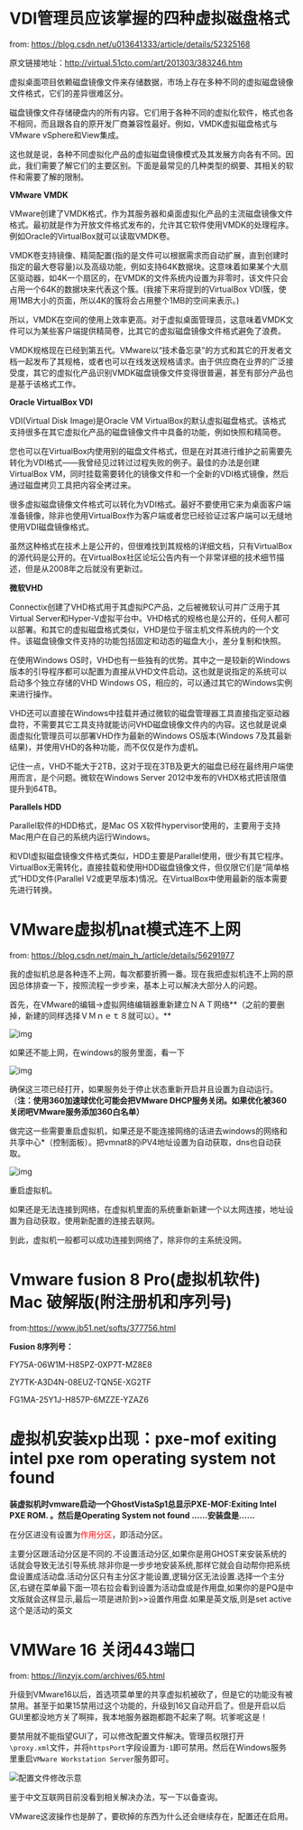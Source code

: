 # VDI管理员应该掌握的四种虚拟磁盘格式

from: https://blog.csdn.net/u013641333/article/details/52325168

原文链接地址：http://virtual.51cto.com/art/201303/383246.htm

虚拟桌面项目依赖磁盘镜像文件来存储数据，市场上存在多种不同的虚拟磁盘镜像文件格式，它们的差异很难区分。

磁盘镜像文件存储硬盘内的所有内容。它们用于各种不同的虚拟化软件，格式也各不相同，而且跟各自的原开发厂商兼容性最好。例如，VMDK虚拟磁盘格式与VMware vSphere和View集成。

这也就是说，各种不同虚拟化产品的虚拟磁盘镜像模式及其发展方向各有不同。因此，我们需要了解它们的主要区别。下面是最常见的几种类型的纲要、其相关的软件和需要了解的限制。

**VMware VMDK**

VMware创建了VMDK格式，作为其服务器和桌面虚拟化产品的主流磁盘镜像文件格式。最初就是作为开放文件格式发布的，允许其它软件使用VMDK的处理程序。例如Oracle的VirtualBox就可以读取VMDK卷。

VMDK卷支持镜像、精简配置(指的是文件可以根据需求而自动扩展，直到创建时指定的最大卷容量)以及高级功能，例如支持64K数据块。这意味着如果某个大扇区驱动器，如4K一个扇区的，在VMDK的文件系统内设置为非零时，该文件只会占用一个64K的数据块来代表这个簇。(我接下来将提到的VirtualBox VDI簇，使用1MB大小的页面，所以4K的簇将会占用整个1MB的空间来表示。)

所以，VMDK在空间的使用上效率更高。对于虚拟桌面管理员，这意味着VMDK文件可以为某些客户端提供精简卷，比其它的虚拟磁盘镜像文件格式避免了浪费。

VMDK规格现在已经到第五代。VMware以“技术备忘录”的方式和其它的开发者文档一起发布了其规格，或者也可以在线发送规格请求。由于供应商在业界的广泛接受度，其它的虚拟化产品识别VMDK磁盘镜像文件变得很普遍，甚至有部分产品也是基于该格式工作。

**Oracle VirtualBox VDI**

VDI(Virtual Disk Image)是Oracle VM VirtualBox的默认虚拟磁盘格式。该格式支持很多在其它虚拟化产品的磁盘镜像文件中具备的功能，例如快照和精简卷。

您也可以在VirtualBox内使用别的磁盘文件格式，但是在对其进行维护之前需要先转化为VDI格式——我曾经见过转过过程失败的例子。最佳的办法是创建VirtualBox VM，同时挂载需要转化的镜像文件和一个全新的VDI格式镜像，然后通过磁盘拷贝工具把内容全拷过来。

很多虚拟磁盘镜像文件格式可以转化为VDI格式。最好不要使用它来为桌面客户端准备镜像，除非也使用VirtualBox作为客户端或者您已经验证过客户端可以无缝地使用VDI磁盘镜像格式。

虽然这种格式在技术上是公开的，但很难找到其规格的详细文档，只有VirtualBox的源代码是公开的。在VirtualBox社区论坛公告内有一个非常详细的技术细节描述，但是从2008年之后就没有更新过。

**微软VHD**

Connectix创建了VHD格式用于其虚拟PC产品，之后被微软认可并广泛用于其Virtual Server和Hyper-V虚拟平台中。VHD格式的规格也是公开的，任何人都可以部署。和其它的虚拟磁盘格式类似，VHD是位于宿主机文件系统内的一个文件。该磁盘镜像文件支持的功能包括固定和动态的磁盘大小，差分复制和快照。

在使用Windows OS时，VHD也有一些独有的优势。其中之一是较新的Windows版本的引导程序都可以配置为直接从VHD文件启动。这也就是说指定的系统可以启动多个独立存储的VHD Windows OS，相应的，可以通过其它的Windows实例来进行操作。

VHD还可以直接在Windows中挂载并通过微软的磁盘管理器工具直接指定驱动器盘符，不需要其它工具支持就能访问VHD磁盘镜像文件内的内容。这也就是说桌面虚拟化管理员可以部署VHD作为最新的Windows OS版本(Windows 7及其最新结果)，并使用VHD的各种功能，而不仅仅是作为虚机。

记住一点，VHD不能大于2TB，这对于现在3TB及更大的磁盘已经在最终用户端使用而言，是个问题。微软在Windows Server 2012中发布的VHDX格式把该限值提升到64TB。

**Parallels HDD**

Parallel软件的HDD格式，是Mac OS X软件hypervisor使用的，主要用于支持Mac用户在自己的系统内运行Windows。

和VDI虚拟磁盘镜像文件格式类似，HDD主要是Parallel使用，很少有其它程序。VirtualBox无需转化，直接挂载和使用HDD磁盘镜像文件，但仅限它们是“简单格式”HDD文件(Parallel V2或更早版本)情况。在VirtualBox中使用最新的版本需要先进行转换。

# VMware虚拟机nat模式连不上网

from: https://blog.csdn.net/main_h_/article/details/56291977

我的虚拟机总是各种连不上网，每次都要折腾一番。现在我把虚拟机连不上网的原因总体排查一下，按照流程一步步来，基本上可以解决大部分人的问题。

首先，在VMware的编辑->虚拟网络编辑器重新建立ＮＡＴ网络**（之前的要删掉，新建的同样选择ＶＭｎｅｔ８就可以）。**

 ![img](https://gitee.com/jstone001/booknote/raw/master/jpgBed/221184054745.png)

如果还不能上网，在windows的服务里面，看一下

 ![img](https://gitee.com/jstone001/booknote/raw/master/jpgBed/221184304065.png)

确保这三项已经打开，如果服务处于停止状态重新开启并且设置为自动运行。（**注：使用360加速球优化可能会把VMware DHCP服务关闭。如果优化被360关闭吧VMware服务添加360白名单）**

做完这一些需要重启虚拟机，如果还是不能连接网络的话进去windows的网络和共享中心*（控制面板）。把vmnat8的iPV4地址设置为自动获取，dns也自动获取。

 ![img](https://gitee.com/jstone001/booknote/raw/master/jpgBed/221184901749.png)

重启虚拟机。

如果还是无法连接到网络，在虚拟机里面的系统重新新建一个以太网连接，地址设置为自动获取，使用新配置的连接去联网。

到此，虚拟机一般都可以成功连接到网络了，除非你的主系统没网。

# Vmware fusion 8 Pro(虚拟机软件) Mac 破解版(附注册机和序列号)

from:https://www.jb51.net/softs/377756.html

**Fusion 8序列号：**

FY75A-06W1M-H85PZ-0XP7T-MZ8E8

ZY7TK-A3D4N-08EUZ-TQN5E-XG2TF

FG1MA-25Y1J-H857P-6MZZE-YZAZ6

# 虚拟机安装xp出现：pxe-mof exiting intel pxe rom operating system not found

**装虚拟机时vmware启动一个GhostVistaSp1总显示PXE-MOF:Exiting Intel PXE ROM. 。然后是Operating System not found ……安装盘是……**

在分区进没有设置为<font color='red'>作用分区</font>，即活动分区。

 主要分区跟活动分区是不同的.不设置活动分区,如果你是用GHOST来安装系统的话就会导致无法引导系统.除非你是一步步地安装系统,那样它就会自动帮你把系统盘设置成活动盘.活动分区只有主分区才能设置,逻辑分区无法设置.选择一个主分区,右键在菜单最下面一项右拉会看到设置为活动盘或是作用盘,如果你的是PQ是中文版就会这样显示,最后一项是进阶到>>设置作用盘.如果是英文版,则是set active这个是活动的英文

# VMWare 16 关闭443端口

from: https://linzyjx.com/archives/65.html

升级到VMware16以后，首选项菜单里的共享虚拟机被砍了，但是它的功能没有被禁用。甚至于如果15禁用过这个功能的，升级到16又自动开启了。但是开启以后GUI里都没地方关了啊摔，我本地服务器跑都跑不起来了啊。坑爹呢这是！

要禁用就不能指望GUI了，可以修改配置文件解决。管理员权限打开`	\proxy.xml`文件，并将`httpsPort`字段设置为`-1`即可禁用。然后在Windows服务里重启`VMware Workstation Server`服务即可。

![配置文件修改示意](https://gitee.com/jstone001/booknote/raw/master/jpgBed/2667336790.png)

鉴于中文互联网目前没看到相关解决办法，写一下以备查询。

VMware这波操作也是醉了，要砍掉的东西为什么还会继续存在，配置还在启用。